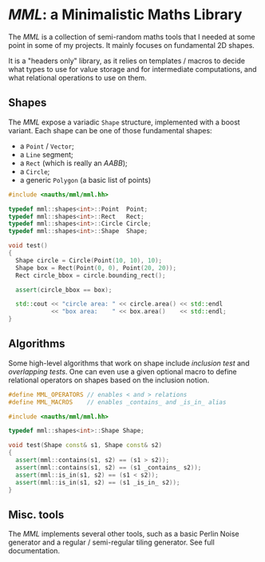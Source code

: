 *MML*: a Minimalistic Maths Library
===================================

The *MML* is a collection of semi-random maths tools that I needed at some
point in some of my projects. It mainly focuses on fundamental 2D shapes.

It is a "headers only" library, as it relies on templates / macros to decide
what types to use for value storage and for intermediate computations, and what
relational operations to use on them.


Shapes
------

The *MML* expose a variadic `Shape` structure, implemented with a boost
variant. Each shape can be one of those fundamental shapes:
  * a `Point` / `Vector`;
  * a `Line` segment;
  * a `Rect` (which is really an *AABB*);
  * a `Circle`;
  * a generic `Polygon` (a basic list of points)

```c++
#include <nauths/mml/mml.hh>

typedef mml::shapes<int>::Point  Point;
typedef mml::shapes<int>::Rect   Rect;
typedef mml::shapes<int>::Circle Circle;
typedef mml::shapes<int>::Shape  Shape;

void test()
{
  Shape circle = Circle(Point(10, 10), 10);
  Shape box = Rect(Point(0, 0), Point(20, 20));
  Rect circle_bbox = circle.bounding_rect();

  assert(circle_bbox == box);

  std::cout << "circle area: " << circle.area() << std::endl
            << "box area:    " << box.area()    << std::endl;
}
```



Algorithms
----------

Some high-level algorithms that work on shape include *inclusion test* and
*overlapping tests*. One can even use a given optional macro to define
relational operators on shapes based on the inclusion notion.

```c++
#define MML_OPERATORS // enables < and > relations
#define MML_MACROS    // enables _contains_ and _is_in_ alias

#include <nauths/mml/mml.hh>

typedef mml::shapes<int>::Shape Shape;

void test(Shape const& s1, Shape const& s2)
{
  assert(mml::contains(s1, s2) == (s1 > s2));
  assert(mml::contains(s1, s2) == (s1 _contains_ s2));
  assert(mml::is_in(s1, s2) == (s1 < s2));
  assert(mml::is_in(s1, s2) == (s1 _is_in_ s2));
}
```



Misc. tools
-----------

The *MML* implements several other tools, such as a basic Perlin Noise
generator and a regular / semi-regular tiling generator. See full
documentation.
